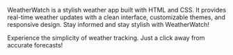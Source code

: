 WeatherWatch is a stylish weather app built with HTML and CSS. It provides real-time weather updates with a clean interface, customizable themes, and responsive design. Stay informed and stay stylish with WeatherWatch!

Experience the simplicity of weather tracking. Just a click away from accurate forecasts!
